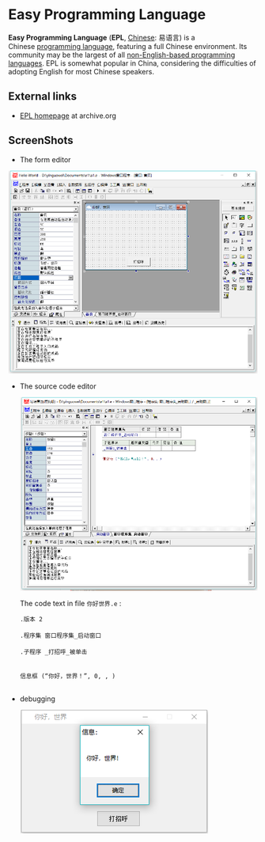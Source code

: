 # Easy Programming Language

**Easy Programming Language** (**EPL**, [Chinese](https://en.wikipedia.org/wiki/Chinese_language): 易语言) is a Chinese [programming language](https://en.wikipedia.org/wiki/Programming_language), featuring a full Chinese environment. Its community may be the largest of all [non-English-based programming languages](https://en.wikipedia.org/wiki/Non-English-based_programming_languages). EPL is somewhat popular in China, considering the difficulties of adopting English for most Chinese speakers. 

## External links

- [EPL homepage](https://web.archive.org/web/20150916172034/http://epl.eyuyan.com/) at archive.org



## ScreenShots

- The form editor

![](screenshots/screenshot1.png)

- The source code editor

  ![](screenshots/screenshot2.png)

  The code text in file `你好世界.e` :

  ```
  .版本 2
  
  .程序集 窗口程序集_启动窗口
  
  .子程序 _打招呼_被单击
  
  
  信息框 (“你好，世界！”, 0, , )
  
  
  ```

  

- debugging

  ![](screenshots/screenshot3.png)